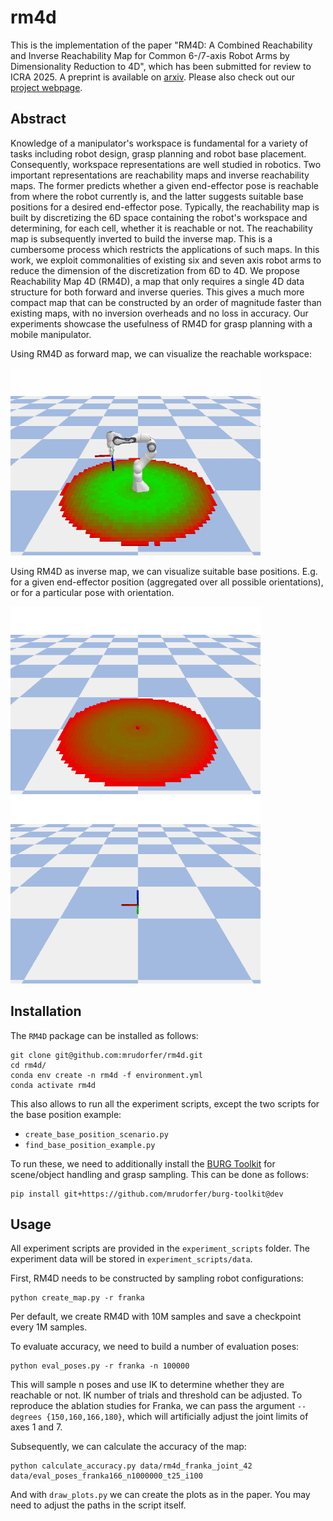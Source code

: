 # rm4d

This is the implementation of the paper "RM4D: A Combined Reachability and Inverse Reachability Map for Common 6-/7-axis Robot Arms by Dimensionality Reduction to 4D",
which has been submitted for review to ICRA 2025. 
A preprint is available on [arxiv](https://arxiv.org/abs/2410.06968).
Please also check out our [project webpage](https://mrudorfer.github.io/rm4d).

## Abstract

Knowledge of a manipulator's workspace is fundamental for a variety of tasks including robot design, grasp planning and robot base placement.
Consequently, workspace representations are well studied in robotics.
Two important representations are reachability maps and inverse reachability maps.
The former predicts whether a given end-effector pose is reachable from where the robot currently is, and the latter suggests suitable base positions for a desired end-effector pose.
Typically, the reachability map is built by discretizing the 6D space containing the robot's workspace and determining, for each cell, whether it is reachable or not.
The reachability map is subsequently inverted to build the inverse map.
This is a cumbersome process which restricts the applications of such maps.
In this work, we exploit commonalities of existing six and seven axis robot arms to reduce the dimension of the discretization from 6D to 4D.
We propose Reachability Map 4D (RM4D), a map that only requires a single 4D data structure for both forward and inverse queries.
This gives a much more compact map that can be constructed by an order of magnitude faster than existing maps, with no inversion overheads and no loss in accuracy.
Our experiments showcase the usefulness of RM4D for grasp planning with a mobile manipulator.

Using RM4D as forward map, we can visualize the reachable workspace:

<img src="media/forward_map.gif" width="400" alt="RM4D as forward map"/>

Using RM4D as inverse map, we can visualize suitable base positions. 
E.g. for a given end-effector position (aggregated over all possible orientations),
or for a particular pose with orientation.

<img src="media/inverse_map_pos.gif" width="400" alt="RM4D as inverse map"/>
<img src="media/inverse_map_rot.gif" width="400" alt="RM4D as inverse map"/>

## Installation

The `RM4D` package can be installed as follows:

```
git clone git@github.com:mrudorfer/rm4d.git
cd rm4d/
conda env create -n rm4d -f environment.yml
conda activate rm4d
```

This also allows to run all the experiment scripts, except the two scripts for
the base position example:
- `create_base_position_scenario.py`
- `find_base_position_example.py`

To run these, we need to additionally install the [BURG Toolkit](https://mrudorfer.github.io/burg-toolkit/)
for scene/object handling and grasp sampling. This can be done as follows:
```
pip install git+https://github.com/mrudorfer/burg-toolkit@dev
```

## Usage

All experiment scripts are provided in the `experiment_scripts` folder.
The experiment data will be stored in `experiment_scripts/data`.

First, RM4D needs to be constructed by sampling robot configurations:
```commandline
python create_map.py -r franka
```
Per default, we create RM4D with 10M samples and save a checkpoint every 1M samples.

To evaluate accuracy, we need to build a number of evaluation poses:
```commandline
python eval_poses.py -r franka -n 100000
```
This will sample n poses and use IK to determine whether they are reachable or not.
IK number of trials and threshold can be adjusted.
To reproduce the ablation studies for Franka, we can pass the argument `--degrees {150,160,166,180}`,
which will artificially adjust the joint limits of axes 1 and 7.

Subsequently, we can calculate the accuracy of the map:
```commandline
python calculate_accuracy.py data/rm4d_franka_joint_42 data/eval_poses_franka166_n1000000_t25_i100
```
And with `draw_plots.py` we can create the plots as in the paper.
You may need to adjust the paths in the script itself.
